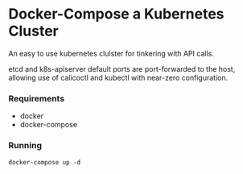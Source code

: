# Docker-Compose a Kubernetes Cluster

An easy to use kubernetes clulster for tinkering with API calls.

etcd and k8s-apiserver default ports are port-forwarded to the host,
allowing use of calicoctl and kubectl with near-zero configuration.

### Requirements

- docker
- docker-compose

### Running

```
docker-compose up -d
```

